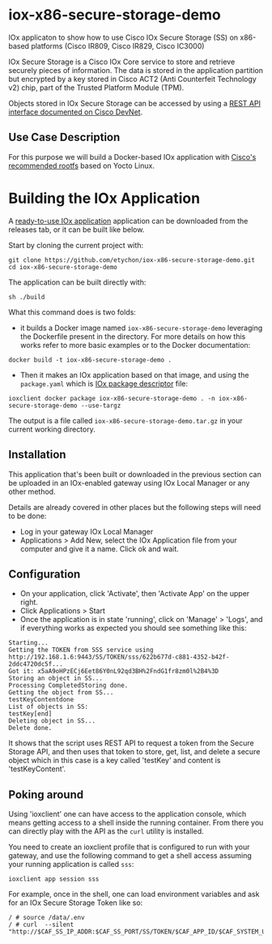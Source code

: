 # iox-x86-secure-storage-demo

IOx applicaton to show how to use Cisco IOx Secure Storage (SS) on x86-based platforms (Cisco IR809, Cisco IR829, Cisco IC3000)

IOx Secure Storage is a Cisco IOx Core service to store and retrieve securely pieces of information. The data is stored in the application partition but encrypted by a key stored in Cisco ACT2 (Anti Counterfeit Technology v2) chip, part of the Trusted Platform Module (TPM).

Objects stored in IOx Secure Storage can be accessed by using a [REST API interface documented on Cisco DevNet](https://developer.cisco.com/docs/iox/#!secure-storage-service-and-api).

## Use Case Description

For this purpose we will build a Docker-based IOx application with [Cisco's recommended rootfs](https://developer.cisco.com/docs/iox/#!docker-images-and-packages-repository) based on Yocto Linux.

# Building the IOx Application

A [ready-to-use IOx application](https://github.com/etychon/iox-x86-secure-storage-demo/releases) application can be downloaded from the releases tab, or it can be built like below.

Start by cloning the current project with:

```
git clone https://github.com/etychon/iox-x86-secure-storage-demo.git
cd iox-x86-secure-storage-demo
```

The application can be built directly with:

```
sh ./build
```

What this command does is two folds:

* it builds a Docker image named `iox-x86-secure-storage-demo` leveraging the Dockerfile present in the directory. For more details on how this works refer to more basic examples or to the Docker documentation:

```
docker build -t iox-x86-secure-storage-demo .                                      
```

* Then it makes an IOx application based on that image, and using the `package.yaml` which is [IOx package descriptor](https://developer.cisco.com/docs/iox/#!package-descriptor/iox-package-descriptor) file:

```
ioxclient docker package iox-x86-secure-storage-demo . -n iox-x86-secure-storage-demo --use-targz
```

The output is a file called `iox-x86-secure-storage-demo.tar.gz` in your current working directory.

## Installation

This application that's been built or downloaded in the previous section can be uploaded in an IOx-enabled gateway using IOx Local Manager or any other method.

Details are already covered in other places but the following steps will need to be done:

* Log in your gateway IOx Local Manager
* Applications > Add New, select the IOx Application file from your computer and give it a name. Click ok and wait.

## Configuration

* On your application, click 'Activate', then 'Activate App' on the upper right.
* Click Applications > Start
* Once the application is in state 'running', click on 'Manage' > 'Logs', and if everything works as expected you should see something like this:

```
Starting...
Getting the TOKEN from SSS service using http://192.168.1.6:9443/SS/TOKEN/sss/622b677d-c881-4352-b42f-2ddc4720dc5f...
Got it: x5aA9oHPzECj6Eet86Y0nL92qd3BH%2FndG1fr8zm0l%2B4%3D
Storing an object in SS...
Processing CompletedStoring done.
Getting the object from SS...
testKeyContentdone
List of objects in SS:
testKey[end]
Deleting object in SS...
Delete done.
```

It shows that the script uses REST API to request a token from the Secure Storage API, and then uses that token to store, get, list, and delete a secure object which in this case is a key called 'testKey' and content is 'testKeyContent'.

## Poking around

Using 'ioxclient' one can have access to the application console, which means getting access to a shell inside the running container. From there you can directly play with the API as the `curl` utility is installed.

You need to create an ioxclient profile that is configured to run with your gateway, and use the following command to get a shell access assuming your running application is called `sss`:

```
ioxclient app session sss
```

For example, once in the shell, one can load environment variables and ask for an IOx Secure Storage Token like so:

```
/ # source /data/.env
/ # curl  --silent "http://$CAF_SS_IP_ADDR:$CAF_SS_PORT/SS/TOKEN/$CAF_APP_ID/$CAF_SYSTEM_UUID"
```
